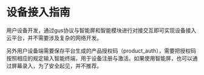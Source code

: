 # 设备接入指南

用户设备开发，通过gus协议与智能屏和智能模块进行对接交互即可实现设备接入云平台，并不需要涉及复杂的网络开发。

另外用户设备端需要保存平台生成的产品授权码（product\_auth），需要把授权码按照相应的规定输入智能终端，用于设备注册与激活。如果使用智能屏，也可以通过屏幕录入，为了安全起见，并不推荐。



